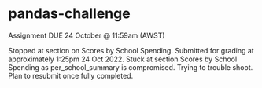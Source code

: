 # pandas-challenge
Assignment DUE 24 October @ 11:59am (AWST)

Stopped at section on Scores by School Spending. Submitted for grading at approximately 1:25pm 24 Oct 2022.
Stuck at section Scores by School Spending as per_school_summary is compromised. Trying to trouble shoot.
Plan to resubmit once fully completed.
